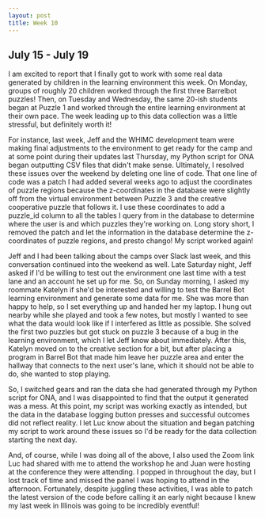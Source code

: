 ```yaml
---
layout: post
title: Week 10
---
```

## July 15 - July 19

I am excited to report that I finally got to work with some real data generated by children in the learning environment this week. On Monday, groups of roughly 20 children worked through the first three Barrelbot puzzles! Then, on Tuesday and Wednesday, the same 20-ish students began at Puzzle 1 and worked through the entire learning environment at their own pace. The week leading up to this data collection was a little stressful, but definitely worth it! 

For instance, last week, Jeff and the WHIMC development team were making final adjustments to the environment to get ready for the camp and at some point during their updates last Thursday, my Python script for ONA began outputting CSV files that didn't make sense. Ultimately, I resolved these issues over the weekend by deleting one line of code. That one line of code was a patch I had added several weeks ago to adjust the coordinates of puzzle regions because the z-coordinates in the database were slightly off from the virtual environment between Puzzle 3 and the creative cooperative puzzle that follows it. I use these coordinates to add a puzzle_id column to all the tables I query from in the database to determine where the user is and which puzzles they're working on. Long story short, I removed the patch and let the information in the database determine the z-coordinates of puzzle regions, and presto chango! My script worked again!

Jeff and I had been talking about the camps over Slack last week, and this conversation continued into the weekend as well. Late Saturday night, Jeff asked if I'd be willing to test out the environment one last time with a test lane and an account he set up for me. So, on Sunday morning, I asked my roommate Katelyn if she'd be interested and willing to test the Barrel Bot learning environment and generate some data for me. She was more than happy to help, so I set everything up and handed her my laptop. I hung out nearby while she played and took a few notes, but mostly I wanted to see what the data would look like if I interfered as little as possible. She solved the first two puzzles but got stuck on puzzle 3 because of a bug in the learning environment, which I let Jeff know about immediately. After this, Katelyn moved on to the creative section for a bit, but after placing a program in Barrel Bot that made him leave her puzzle area and enter the hallway that connects to the next user's lane, which it should not be able to do, she wanted to stop playing.

So, I switched gears and ran the data she had generated through my Python script for ONA, and I was disappointed to find that the output it generated was a mess. At this point, my script was working exactly as intended, but the data in the database logging button presses and successful outcomes did not reflect reality. I let Luc know about the situation and began patching my script to work around these issues so I'd be ready for the data collection starting the next day.

And, of course, while I was doing all of the above, I also used the Zoom link Luc had shared with me to attend the workshop he and Juan were hosting at the conference they were attending. I popped in throughout the day, but I lost track of time and missed the panel I was hoping to attend in the afternoon. Fortunately, despite juggling these activities, I was able to patch the latest version of the code before calling it an early night because I knew my last week in Illinois was going to be incredibly eventful!
